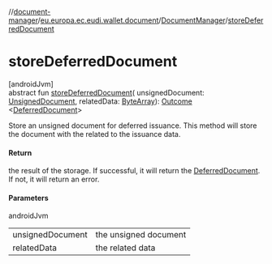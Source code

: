 //[document-manager](../../../index.md)/[eu.europa.ec.eudi.wallet.document](../index.md)/[DocumentManager](index.md)/[storeDeferredDocument](store-deferred-document.md)

# storeDeferredDocument

[androidJvm]\
abstract fun [storeDeferredDocument](store-deferred-document.md)(
unsignedDocument: [UnsignedDocument](../-unsigned-document/index.md),
relatedData: [ByteArray](https://kotlinlang.org/api/latest/jvm/stdlib/kotlin/-byte-array/index.html)): [Outcome](../-outcome/index.md)
&lt;[DeferredDocument](../-deferred-document/index.md)&gt;

Store an unsigned document for deferred issuance. This method will store the document with the
related to the issuance data.

#### Return

the result of the storage. If successful, it will return
the [DeferredDocument](../-deferred-document/index.md). If not, it will return an error.

#### Parameters

androidJvm

|                  |                       |
|------------------|-----------------------|
| unsignedDocument | the unsigned document |
| relatedData      | the related data      |
